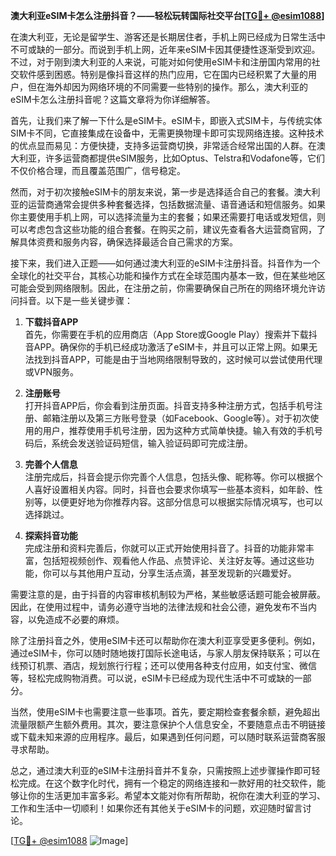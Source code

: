 **澳大利亚eSIM卡怎么注册抖音？——轻松玩转国际社交平台[[TG💪+ @esim1088](https://t.me/s/esim1088)]**

在澳大利亚，无论是留学生、游客还是长期居住者，手机上网已经成为日常生活中不可或缺的一部分。而说到手机上网，近年来eSIM卡因其便捷性逐渐受到欢迎。不过，对于刚到澳大利亚的人来说，可能对如何使用eSIM卡和注册国内常用的社交软件感到困惑。特别是像抖音这样的热门应用，它在国内已经积累了大量的用户，但在海外却因为网络环境的不同需要一些特别的操作。那么，澳大利亚的eSIM卡怎么注册抖音呢？这篇文章将为你详细解答。

首先，让我们来了解一下什么是eSIM卡。eSIM卡，即嵌入式SIM卡，与传统实体SIM卡不同，它直接集成在设备中，无需更换物理卡即可实现网络连接。这种技术的优点显而易见：方便快捷，支持多运营商切换，非常适合经常出国的人群。在澳大利亚，许多运营商都提供eSIM服务，比如Optus、Telstra和Vodafone等，它们不仅价格合理，而且覆盖范围广，信号稳定。

然而，对于初次接触eSIM卡的朋友来说，第一步是选择适合自己的套餐。澳大利亚的运营商通常会提供多种套餐选择，包括数据流量、语音通话和短信服务。如果你主要使用手机上网，可以选择流量为主的套餐；如果还需要打电话或发短信，则可以考虑包含这些功能的组合套餐。在购买之前，建议先查看各大运营商官网，了解具体资费和服务内容，确保选择最适合自己需求的方案。

接下来，我们进入正题——如何通过澳大利亚的eSIM卡注册抖音。抖音作为一个全球化的社交平台，其核心功能和操作方式在全球范围内基本一致，但在某些地区可能会受到网络限制。因此，在注册之前，你需要确保自己所在的网络环境允许访问抖音。以下是一些关键步骤：

1. **下载抖音APP**  
   首先，你需要在手机的应用商店（App Store或Google Play）搜索并下载抖音APP。确保你的手机已经成功激活了eSIM卡，并且可以正常上网。如果无法找到抖音APP，可能是由于当地网络限制导致的，这时候可以尝试使用代理或VPN服务。

2. **注册账号**  
   打开抖音APP后，你会看到注册页面。抖音支持多种注册方式，包括手机号注册、邮箱注册以及第三方账号登录（如Facebook、Google等）。对于初次使用的用户，推荐使用手机号注册，因为这种方式简单快捷。输入有效的手机号码后，系统会发送验证码短信，输入验证码即可完成注册。

3. **完善个人信息**  
   注册完成后，抖音会提示你完善个人信息，包括头像、昵称等。你可以根据个人喜好设置相关内容。同时，抖音也会要求你填写一些基本资料，如年龄、性别等，以便更好地为你推荐内容。这部分信息可以根据实际情况填写，也可以选择跳过。

4. **探索抖音功能**  
   完成注册和资料完善后，你就可以正式开始使用抖音了。抖音的功能非常丰富，包括短视频创作、观看他人作品、点赞评论、关注好友等。通过这些功能，你可以与其他用户互动，分享生活点滴，甚至发现新的兴趣爱好。

需要注意的是，由于抖音的内容审核机制较为严格，某些敏感话题可能会被屏蔽。因此，在使用过程中，请务必遵守当地的法律法规和社会公德，避免发布不当内容，以免造成不必要的麻烦。

除了注册抖音之外，使用eSIM卡还可以帮助你在澳大利亚享受更多便利。例如，通过eSIM卡，你可以随时随地拨打国际长途电话，与家人朋友保持联系；可以在线预订机票、酒店，规划旅行行程；还可以使用各种支付应用，如支付宝、微信等，轻松完成购物消费。可以说，eSIM卡已经成为现代生活中不可或缺的一部分。

当然，使用eSIM卡也需要注意一些事项。首先，要定期检查套餐余额，避免超出流量限额产生额外费用。其次，要注意保护个人信息安全，不要随意点击不明链接或下载未知来源的应用程序。最后，如果遇到任何问题，可以随时联系运营商客服寻求帮助。

总之，通过澳大利亚的eSIM卡注册抖音并不复杂，只需按照上述步骤操作即可轻松完成。在这个数字化时代，拥有一个稳定的网络连接和一款好用的社交软件，能够让你的生活更加丰富多彩。希望本文能对你有所帮助，祝你在澳大利亚的学习、工作和生活中一切顺利！如果你还有其他关于eSIM卡的问题，欢迎随时留言讨论。

[[TG💪+ @esim1088](https://t.me/s/esim1088) ![Image](https://i.postimg.cc/4NQfJmqS/Snipaste-2025-05-13-00-14-12.png)]